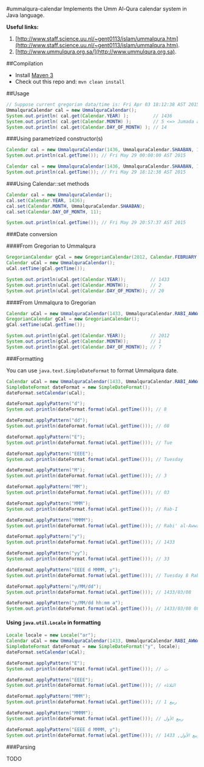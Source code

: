 #ummalqura-calendar
Implements the Umm Al-Qura calendar system in Java language.

**Useful links:**

1. [http://www.staff.science.uu.nl/~gent0113/islam/ummalqura.htm](http://www.staff.science.uu.nl/~gent0113/islam/ummalqura.htm).
2. [http://www.ummulqura.org.sa/](http://www.ummulqura.org.sa).

##Compilation

* Install [Maven 3](http://maven.apache.org/download.html)
* Check out this repo and: `mvn clean install`

##Usage

```java
// Suppose current gregorian data/time is: Fri Apr 03 18:12:38 AST 2015
UmmalquraCalendar cal = new UmmalquraCalendar();
System.out.println( cal.get(Calendar.YEAR) );         // 1436
System.out.println( cal.get(Calendar.MONTH) );        // 5 <=> Jumada al-Akhirah
System.out.println( cal.get(Calendar.DAY_OF_MONTH) ); // 14
```

###Using parametrized constructor(s)

```java
Calendar cal = new UmmalquraCalendar(1436, UmmalquraCalendar.SHAABAN, 11);
System.out.println(cal.getTime()); // Fri May 29 00:00:00 AST 2015
```
```java
Calendar cal = new UmmalquraCalendar(1436, UmmalquraCalendar.SHAABAN, 11, 18, 12, 38);
System.out.println(cal.getTime()); // Fri May 29 18:12:38 AST 2015
```

###Using Calendar::set methods

```java
Calendar cal = new UmmalquraCalendar();
cal.set(Calendar.YEAR, 1436);
cal.set(Calendar.MONTH, UmmalquraCalendar.SHAABAN);
cal.set(Calendar.DAY_OF_MONTH, 11);

System.out.println(cal.getTime()); // Fri May 29 20:57:37 AST 2015
```

###Date conversion

####From Gregorian to Ummalqura

```java
GregorianCalendar gCal = new GregorianCalendar(2012, Calendar.FEBRUARY, 12);
Calendar uCal = new UmmalquraCalendar();
uCal.setTime(gCal.getTime());

System.out.println(uCal.get(Calendar.YEAR));         // 1433
System.out.println(uCal.get(Calendar.MONTH));        // 2
System.out.println(uCal.get(Calendar.DAY_OF_MONTH)); // 20
```

####From Ummalqura to Gregorian

```java
Calendar uCal = new UmmalquraCalendar(1433, UmmalquraCalendar.RABI_AWWAL, 15);
GregorianCalendar gCal = new GregorianCalendar();
gCal.setTime(uCal.getTime());

System.out.println(gCal.get(Calendar.YEAR));         // 2012
System.out.println(gCal.get(Calendar.MONTH));        // 1
System.out.println(gCal.get(Calendar.DAY_OF_MONTH)); // 7
```

###Formatting

You can use `java.text.SimpleDateFormat` to format Ummalqura date.
```java
Calendar uCal = new UmmalquraCalendar(1433, UmmalquraCalendar.RABI_AWWAL, 8, 20, 45, 10);
SimpleDateFormat dateFormat = new SimpleDateFormat();
dateFormat.setCalendar(uCal);

dateFormat.applyPattern("d");
System.out.println(dateFormat.format(uCal.getTime())); // 8

dateFormat.applyPattern("dd");
System.out.println(dateFormat.format(uCal.getTime())); // 08

dateFormat.applyPattern("E");
System.out.println(dateFormat.format(uCal.getTime())); // Tue

dateFormat.applyPattern("EEEE");
System.out.println(dateFormat.format(uCal.getTime())); // Tuesday

dateFormat.applyPattern("M");
System.out.println(dateFormat.format(uCal.getTime())); // 3

dateFormat.applyPattern("MM");
System.out.println(dateFormat.format(uCal.getTime())); // 03

dateFormat.applyPattern("MMM");
System.out.println(dateFormat.format(uCal.getTime())); // Rab-I

dateFormat.applyPattern("MMMM");
System.out.println(dateFormat.format(uCal.getTime())); // Rabi' al-Awwal

dateFormat.applyPattern("y");
System.out.println(dateFormat.format(uCal.getTime())); // 1433

dateFormat.applyPattern("yy");
System.out.println(dateFormat.format(uCal.getTime())); // 33

dateFormat.applyPattern("EEEE d MMMM, y");
System.out.println(dateFormat.format(uCal.getTime())); // Tuesday 8 Rabi' al-Awwal, 1433

dateFormat.applyPattern("y/MM/dd");
System.out.println(dateFormat.format(uCal.getTime())); // 1433/03/08

dateFormat.applyPattern("y/MM/dd hh:mm a");
System.out.println(dateFormat.format(uCal.getTime())); // 1433/03/08 08:45 PM
```

#### Using `java.util.Locale` in formatting

```java
Locale locale = new Locale("ar");
Calendar uCal = new UmmalquraCalendar(1433, UmmalquraCalendar.RABI_AWWAL, 8, 20, 45, 10);
SimpleDateFormat dateFormat = new SimpleDateFormat("y", locale);
dateFormat.setCalendar(uCal);

dateFormat.applyPattern("E");
System.out.println(dateFormat.format(uCal.getTime())); // ث

dateFormat.applyPattern("EEEE");
System.out.println(dateFormat.format(uCal.getTime())); // الثلاثاء

dateFormat.applyPattern("MMM");
System.out.println(dateFormat.format(uCal.getTime())); // ربيع 1

dateFormat.applyPattern("MMMM");
System.out.println(dateFormat.format(uCal.getTime())); // ربيع الأول

dateFormat.applyPattern("EEEE d MMMM, y");
System.out.println(dateFormat.format(uCal.getTime())); // الثلاثاء 8 ربيع الأول, 1433
```

###Parsing

TODO
